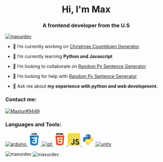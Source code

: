 <h1 align="center">Hi, I'm Max</h1>
<h3 align="center">A frontend developer from the U.S</h3>

<p align="left"> <a href="https://github.com/ryo-ma/github-profile-trophy"><img src="https://github-profile-trophy.vercel.app/?username=maxurdev" alt="maxurdev" /></a> </p>

- 🔭 I’m currently working on [Christmas Countdown Generator](https://github.com/MaxurDev/Christmas-Countdown-WS)

- 🌱 I’m currently learning **Python and Javascript**

- 👯 I’m looking to collaborate on [Random Py Sentence Generator](https://github.com/MaxurDev/Random-Py-Sentence-Generator)

- 🤝 I’m looking for help with [Random Py Sentence Generator](https://github.com/MaxurDev/Random-Py-Sentence-Generator)

- 💬 Ask me about **my experience with python and web development.**

<h3 align="left">Contact me:</h3>
<p align="left">
<a href="https://discord.gg/376413181414866944" target="blank"><img align="center" src="https://raw.githubusercontent.com/rahuldkjain/github-profile-readme-generator/master/src/images/icons/Social/discord.svg" alt="Maxtur#9449" height="30" width="40" /></a>
</p>

<h3 align="left">Languages and Tools:</h3>
<p align="left"> <a href="https://www.arduino.cc/" target="_blank" rel="noreferrer"> <img src="https://cdn.worldvectorlogo.com/logos/arduino-1.svg" alt="arduino" width="40" height="40"/> </a> <a href="https://www.w3schools.com/css/" target="_blank" rel="noreferrer"> <img src="https://raw.githubusercontent.com/devicons/devicon/master/icons/css3/css3-original-wordmark.svg" alt="css3" width="40" height="40"/> </a> <a href="https://git-scm.com/" target="_blank" rel="noreferrer"> <img src="https://www.vectorlogo.zone/logos/git-scm/git-scm-icon.svg" alt="git" width="40" height="40"/> </a> <a href="https://www.w3.org/html/" target="_blank" rel="noreferrer"> <img src="https://raw.githubusercontent.com/devicons/devicon/master/icons/html5/html5-original-wordmark.svg" alt="html5" width="40" height="40"/> </a> <a href="https://developer.mozilla.org/en-US/docs/Web/JavaScript" target="_blank" rel="noreferrer"> <img src="https://raw.githubusercontent.com/devicons/devicon/master/icons/javascript/javascript-original.svg" alt="javascript" width="40" height="40"/> </a> <a href="https://www.python.org" target="_blank" rel="noreferrer"> <img src="https://raw.githubusercontent.com/devicons/devicon/master/icons/python/python-original.svg" alt="python" width="40" height="40"/> </a> <a href="https://unity.com/" target="_blank" rel="noreferrer"> <img src="https://www.vectorlogo.zone/logos/unity3d/unity3d-icon.svg" alt="unity" width="40" height="40"/> </a> </p>

<p><img align="left" src="https://github-readme-stats.vercel.app/api/top-langs?username=maxurdev&show_icons=true&locale=en&layout=compact" alt="maxurdev" /></p>

<p>&nbsp;<img align="center" src="https://github-readme-stats.vercel.app/api?username=maxurdev&show_icons=true&locale=en" alt="maxurdev" /></p>
